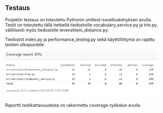 ## Testaus  

Projektin testaus on toteutettu Pythonin unittest-sovelluskehyksen avulla. Testit on toteutettu tällä hetkellä tiedostoille vocabulary_service.py ja trie.py, välillisesti myös tiedostolle levenshtein_distance.py. 

Tiedostot index.py ja performance_testing.py sekä käyttöliittymä on rajattu testien ulkopuolelle. 

![Testikattavuus](/dokumentit/coverage.png)

Raportti testikattavuudesta on rakennettu coverage-työkalun avulla.
